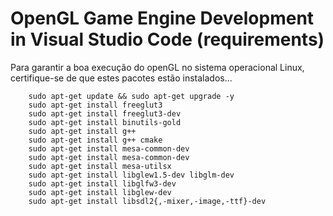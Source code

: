 # OpenGL Game Engine Development in Visual Studio Code (requirements)
Para garantir a boa execução do openGL no sistema operacional Linux, certifique-se de que estes pacotes estão instalados...


```
    sudo apt-get update && sudo apt-get upgrade -y
    sudo apt-get install freeglut3
    sudo apt-get install freeglut3-dev
    sudo apt-get install binutils-gold
    sudo apt-get install g++
    sudo apt-get install g++ cmake
    sudo apt-get install mesa-common-dev
    sudo apt-get install mesa-common-dev
    sudo apt-get install mesa-utilsx
    sudo apt-get install libglew1.5-dev libglm-dev
    sudo apt-get install libglfw3-dev
    sudo apt-get install libglew-dev
    sudo apt-get install libsdl2{,-mixer,-image,-ttf}-dev
```

